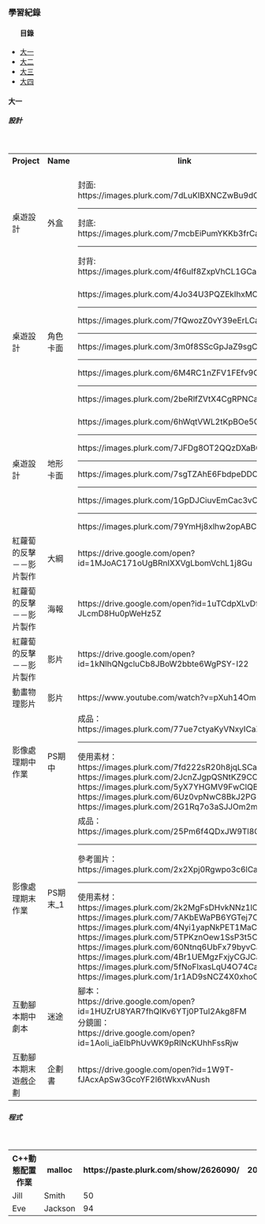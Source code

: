 <h3>學習紀錄</h3>
<ul><h4>目錄</h4>
  <a href="#fir"><li>大一</li></a>
  <a href="#sec"><li>大二</li></a>
  <a href="#thr"><li>大三</li></a>
  <a href="#"><li>大四</li></a>
</ul>

<h4>大一</h4>
<h5>設計<h5>
<table>
  <tr>
    <th>Project</th>
    <th>Name</th>
    <th>link</th>
    <th>Time</th>
  </tr>
  <tr>
    <td>桌遊設計</td>
    <td>外盒</td> 
    <td><br>封面: https://images.plurk.com/7dLuKIBXNCZwBu9dCaZz.jpg<hr>封底: https://images.plurk.com/7mcbEiPumYKKb3frCaZz.jpg<hr>封背: https://images.plurk.com/4f6uIf8ZxpVhCL1GCaZz.jpg<br></td>
    <td>2016/04</td>
  </tr>
  <tr>
    <td>桌遊設計</td>
    <td>角色卡面</td> 
    <td><br>https://images.plurk.com/4Jo34U3PQZEkIhxMCaZz.jpg<hr>https://images.plurk.com/7fQwozZ0vY39eErLCaZz.jpg<hr>https://images.plurk.com/3m0f8SScGpJaZ9sgCaZz.jpg<hr>https://images.plurk.com/6M4RC1nZFV1FEfv9CaZz.jpg<hr>https://images.plurk.com/2beRlfZVtX4CgRPNCaZz.jpg<br></td>
    <td>2016/04</td>
  </tr>
  <tr>
    <td>桌遊設計</td>
    <td>地形卡面</td>
    <td><br>https://images.plurk.com/6hWqtVWL2tKpBOe5CaZz.jpg<hr>https://images.plurk.com/7JFDg8OT2QQzDXaBCaZz.jpg<hr>https://images.plurk.com/7sgTZAhE6FbdpeDDCaZz.jpg<hr>https://images.plurk.com/1GpDJCiuvEmCac3vCaZz.jpg<hr>https://images.plurk.com/79YmHj8xlhw2opABCaZz.jpg<br></td>
    <td>2016/04</td>
  </tr>
  <tr>
    <td>紅蘿蔔的反擊－－影片製作</td>
    <td>大綱</td> 
    <td>https://drive.google.com/open?id=1MJoAC171oUgBRnIXXVgLbomVchL1j8Gu</td>
    <td>2016/01</td>
  </tr>
  <tr>
    <td>紅蘿蔔的反擊－－影片製作</td>
    <td>海報</td> 
    <td>https://drive.google.com/open?id=1uTCdpXLvDfP54AE-JLcmD8Hu0pWeHz5Z</td>
    <td>2016/01</td>
  </tr>
  <tr>
    <td>紅蘿蔔的反擊－－影片製作</td>
    <td>影片</td> 
    <td>https://drive.google.com/open?id=1kNlhQNgcluCb8JBoW2bbte6WgPSY-I22</td>
    <td>2016/01</td>
  </tr>
  <tr>
    <td>動畫物理影片</td>
    <td>影片</td> 
    <td>https://www.youtube.com/watch?v=pXuh14Om5Ts</td>
    <td>2015/12</td>
  </tr>
  <tr>
    <td>影像處理期中作業</td>
    <td>PS期中</td> 
    <td>成品：https://images.plurk.com/77ue7ctyaKyVNxyICaZz.jpg<hr>使用素材：<br>https://images.plurk.com/7fd222sR20h8jqLSCaZz.jpg<br>https://images.plurk.com/2JcnZJgpQSNtKZ9CCaZz.jpg<br>https://images.plurk.com/5yX7YHGMV9FwClQBCaZz.jpg<br>https://images.plurk.com/6Uz0vpNwC8BkJ2PGCaZz.jpg<br>https://images.plurk.com/2G1Rq7o3aSJJOm2mCaZz.jpg<br></td>
    <td>2016/04</td>
  </tr>
  <tr>
    <td>影像處理期末作業</td>
    <td>PS期末_1</td> 
    <td>成品：https://images.plurk.com/25Pm6f4QDxJW9Tl8CaZz.jpg<hr>參考圖片：https://images.plurk.com/2x2Xpj0Rgwpo3c6lCaZz.jpg<hr>使用素材：<br>https://images.plurk.com/2k2MgFsDHvkNNz1lCaZz.jpg<br>https://images.plurk.com/7AKbEWaPB6YGTej7CaZz.jpg<br>https://images.plurk.com/4Nyi1yapNkPET1MaCaZz.jpg<br>https://images.plurk.com/5TPKznOew1SsP3t5CaZz.jpg<br>https://images.plurk.com/60Ntnq6UbFx79byvCaZz.jpg<br>https://images.plurk.com/4Br1UEMgzFxjyCGJCaZz.jpg<br>https://images.plurk.com/5fNoFlxasLqU4O74CaZz.jpg<br>https://images.plurk.com/1r1AD9sNCZ4X0xhoCaZz.jpg<br></td>
    <td>2016/04</td>
  </tr>
  <tr>
    <td>互動腳本期中劇本</td>
    <td>迷途</td> 
    <td>腳本：<br>https://drive.google.com/open?id=1HUZrU8YAR7fhQIKv6YTj0PTuI2Akg8FM<br>分鏡圖：<br>https://drive.google.com/open?id=1AoIi_iaEIbPhUvWK9pRINcKUhhFssRjw</td>
    <td>2016/11</td>
  </tr>
  <tr>
    <td>互動腳本期末遊戲企劃</td>
    <td>企劃書</td> 
    <td>https://drive.google.com/open?id=1W9T-fJAcxApSw3GcoYF2l6tWkxvANush</td>
    <td>2017/01</td>
  </tr>
</table>

<h5>程式<h5>
<table style="width:100%">
  <tr>
    <th>C++動態配置作業</th>
    <th>malloc</th>
    <th>https://paste.plurk.com/show/2626090/</th> 
    <th>2016/04</th>
  </tr>
  <tr>
    <td>Jill</td>
    <td>Smith</td> 
    <td>50</td>
  </tr>
  <tr>
    <td>Eve</td>
    <td>Jackson</td> 
    <td>94</td>
  </tr>
</table>
